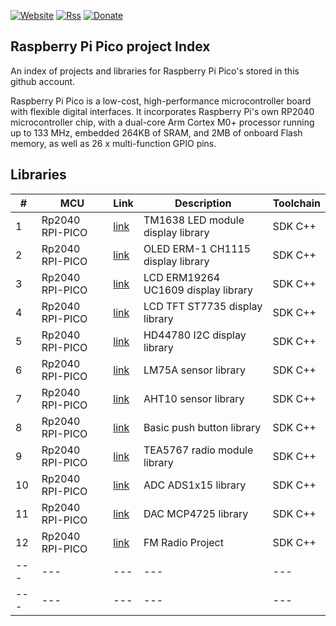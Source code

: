[![Website](https://img.shields.io/badge/Website-Link-blue.svg)](https://gavinlyonsrepo.github.io/)  [![Rss](https://img.shields.io/badge/Subscribe-RSS-yellow.svg)](https://gavinlyonsrepo.github.io//feed.xml)  [![Donate](https://img.shields.io/badge/Donate-PayPal-green.svg)](https://www.paypal.com/paypalme/whitelight976)

Raspberry Pi Pico project Index
-----------------------------------

An index of projects and libraries for Raspberry Pi Pico's stored in this
github account.

Raspberry Pi Pico is a low-cost, high-performance microcontroller board with flexible digital interfaces. It incorporates Raspberry Pi's own RP2040 microcontroller chip, with a dual-core Arm Cortex M0+ processor running up to 133 MHz, embedded 264KB of SRAM, and 2MB of onboard Flash memory, as well as 26 x multi-function GPIO pins.


Libraries
-------------------
| # |  MCU  | Link | Description  | Toolchain |
| -------------- | -------------- | -------- | ----------- | ----------- |
|1 |Rp2040 RPI-PICO|[link](https://github.com/gavinlyonsrepo/TM1638plus_PICO)| TM1638 LED module display library | SDK C++|
|2 |Rp2040 RPI-PICO|[link](https://github.com/gavinlyonsrepo/ER_OLEDM1_CH1115_PICO)|  OLED ERM-1 CH1115 display library | SDK C++|
|3 |Rp2040 RPI-PICO|[link](https://github.com/gavinlyonsrepo/ERM19264_UC1609_PICO)|  LCD ERM19264 UC1609 display library | SDK C++|
|4 |Rp2040 RPI-PICO|[link](https://github.com/gavinlyonsrepo/ST7735_TFT_PICO)| LCD TFT ST7735 display library | SDK C++|
|5 |Rp2040 RPI-PICO|[link](https://github.com/gavinlyonsrepo/HD44780_LCD_PCF8574_PICO) | HD44780 I2C display library | SDK C++|
|6 |Rp2040 RPI-PICO|[link](https://github.com/gavinlyonsrepo/LM75A_PICO)| LM75A sensor library | SDK C++|
|7 |Rp2040 RPI-PICO|[link](https://github.com/gavinlyonsrepo/AHTXX_PICO)| AHT10 sensor library | SDK C++|
|8 |Rp2040 RPI-PICO|[link](https://github.com/gavinlyonsrepo/PushButtonLib_PICO)| Basic push button library | SDK C++|
|9 |Rp2040 RPI-PICO|[link](https://github.com/gavinlyonsrepo/TEA5767_PICO)| TEA5767 radio module library | SDK C++|
|10|Rp2040 RPI-PICO|[link](https://github.com/gavinlyonsrepo/ADS1x15_PICO)| ADC ADS1x15 library | SDK C++|
|11|Rp2040 RPI-PICO|[link](https://github.com/gavinlyonsrepo/MCP4725PICO)| DAC  MCP4725 library | SDK C++|
|12|Rp2040 RPI-PICO|[link](https://github.com/gavinlyonsrepo/FM_Radio_PICO) | FM Radio Project | SDK C++|
| ---  | ---  | ---  | ---  | --- |
| ---  | ---  | ---  | ---  | --- |

